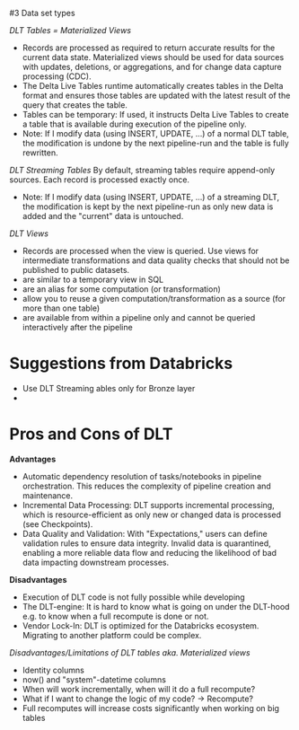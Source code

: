 
#3 Data set types

_DLT Tables = Materialized Views_
- Records are processed as required to return accurate results for the current data state. Materialized views should be used for data sources with updates, deletions, or aggregations, and for change data capture processing (CDC).
- The Delta Live Tables runtime automatically creates tables in the Delta format and ensures those tables are updated with the latest result of the query that creates the table.
- Tables can be temporary: If used, it instructs Delta Live Tables to create a table that is available during execution of the pipeline only. 
- Note: If I modify data (using INSERT, UPDATE, …) of a normal DLT table, the modification is undone by the next pipeline-run and the table is fully rewritten.

_DLT Streaming Tables_
By default, streaming tables require append-only sources.
Each record is processed exactly once.
- Note: If I modify data (using INSERT, UPDATE, …) of a streaming DLT, the modification is kept by the next pipeline-run as only new data is added and the "current" data is untouched.

_DLT Views_
- Records are processed when the view is queried. Use views for intermediate transformations and data quality checks that should not be published to public datasets.
- are similar to a temporary view in SQL 
- are an alias for some computation (or transformation)
- allow you to reuse a given computation/transformation as a source (for more than one table)
- are available from within a pipeline only and cannot be queried interactively after the pipeline



# Suggestions from Databricks
- Use DLT Streaming ables only for Bronze layer
- 


# Pros and Cons of DLT
**Advantages**
- Automatic dependency resolution of tasks/notebooks in pipeline orchestration. This reduces the complexity of pipeline creation and maintenance.
- Incremental Data Processing: DLT supports incremental processing, which is resource-efficient as only new or changed data is processed (see Checkpoints). 
- Data Quality and Validation: With "Expectations," users can define validation rules to ensure data integrity. Invalid data is quarantined, enabling a more reliable data flow and reducing the likelihood of bad data impacting downstream processes.

**Disadvantages**
- Execution of DLT code is not fully possible while developing
- The DLT-engine: It is hard to know what is going on under the DLT-hood e.g. to know when a full recompute is done or not.
- Vendor Lock-In: DLT is optimized for the Databricks ecosystem. Migrating to another platform could be complex.

_Disadvantages/Limitations of DLT tables aka. Materialized views_
- Identity columns
- now() and "system"-datetime columns
- When will work incrementally, when will it do a full recompute?
- What if I want to change the logic of my code? -> Recompute?
- Full recomputes will increase costs significantly when working on big tables
 
